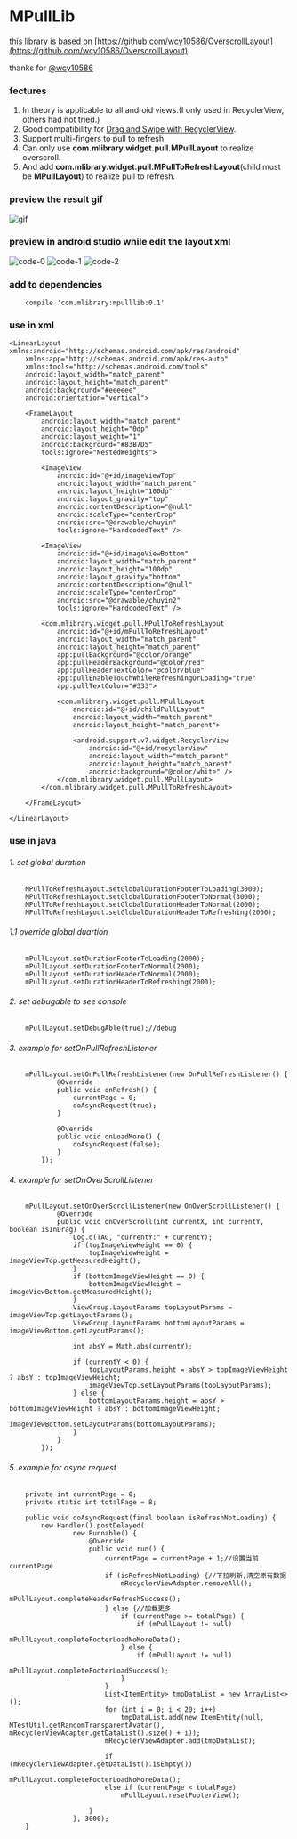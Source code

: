 # MPullLib

this library is based on [https://github.com/wcy10586/OverscrollLayout](https://github.com/wcy10586/OverscrollLayout)

thanks for [@wcy10586](https://github.com/wcy10586)

### fectures

1. In theory is applicable to all android views.(I only used in RecyclerView, others had not tried.)
2. Good compatibility for [Drag and Swipe with RecyclerView](https://medium.com/@ipaulpro/drag-and-swipe-with-recyclerview-b9456d2b1aaf#.59itwdxpk).
3. Support multi-fingers to pull to refresh
4. Can only use **com.mlibrary.widget.pull.MPullLayout** to realize overscroll.
5. And add **com.mlibrary.widget.pull.MPullToRefreshLayout**(child must be **MPullLayout**) to realize pull to refresh.

### preview the result gif

![gif](pull-refresh.gif "Logo Title Text 1")

### preview in android studio while edit the layout xml

![code-0](code-0.png)
![code-1](code-1.png)
![code-2](code-2.png)

### add to dependencies

```
	compile 'com.mlibrary:mpulllib:0.1'
```

### use in xml
```
<LinearLayout xmlns:android="http://schemas.android.com/apk/res/android"
    xmlns:app="http://schemas.android.com/apk/res-auto"
    xmlns:tools="http://schemas.android.com/tools"
    android:layout_width="match_parent"
    android:layout_height="match_parent"
    android:background="#eeeeee"
    android:orientation="vertical">

    <FrameLayout
        android:layout_width="match_parent"
        android:layout_height="0dp"
        android:layout_weight="1"
        android:background="#83B7D5"
        tools:ignore="NestedWeights">

        <ImageView
            android:id="@+id/imageViewTop"
            android:layout_width="match_parent"
            android:layout_height="100dp"
            android:layout_gravity="top"
            android:contentDescription="@null"
            android:scaleType="centerCrop"
            android:src="@drawable/chuyin"
            tools:ignore="HardcodedText" />

        <ImageView
            android:id="@+id/imageViewBottom"
            android:layout_width="match_parent"
            android:layout_height="100dp"
            android:layout_gravity="bottom"
            android:contentDescription="@null"
            android:scaleType="centerCrop"
            android:src="@drawable/chuyin2"
            tools:ignore="HardcodedText" />

        <com.mlibrary.widget.pull.MPullToRefreshLayout
            android:id="@+id/mPullToRefreshLayout"
            android:layout_width="match_parent"
            android:layout_height="match_parent"
            app:pullBackground="@color/orange"
            app:pullHeaderBackground="@color/red"
            app:pullHeaderTextColor="@color/blue"
            app:pullEnableTouchWhileRefreshingOrLoading="true"
            app:pullTextColor="#333">

            <com.mlibrary.widget.pull.MPullLayout
                android:id="@+id/childPullLayout"
                android:layout_width="match_parent"
                android:layout_height="match_parent">

                <android.support.v7.widget.RecyclerView
                    android:id="@+id/recyclerView"
                    android:layout_width="match_parent"
                    android:layout_height="match_parent"
                    android:background="@color/white" />
            </com.mlibrary.widget.pull.MPullLayout>
        </com.mlibrary.widget.pull.MPullToRefreshLayout>

    </FrameLayout>

</LinearLayout>

```
### use in java

###### 1. set global duration


```
	MPullToRefreshLayout.setGlobalDurationFooterToLoading(3000);
	MPullToRefreshLayout.setGlobalDurationFooterToNormal(3000);          
	MPullToRefreshLayout.setGlobalDurationHeaderToNormal(2000);
	MPullToRefreshLayout.setGlobalDurationHeaderToRefreshing(2000);
```

###### 1.1 override global duartion

```
    mPullLayout.setDurationFooterToLoading(2000);
    mPullLayout.setDurationFooterToNormal(2000);
    mPullLayout.setDurationHeaderToNormal(2000);
    mPullLayout.setDurationHeaderToRefreshing(2000);
```


###### 2. set debugable to see console

```
	mPullLayout.setDebugAble(true);//debug
```

###### 3. example for *setOnPullRefreshListener*

```
	mPullLayout.setOnPullRefreshListener(new OnPullRefreshListener() {
            @Override
            public void onRefresh() {
                currentPage = 0;
                doAsyncRequest(true);
            }

            @Override
            public void onLoadMore() {
                doAsyncRequest(false);
            }
        });
```

###### 4. example for *setOnOverScrollListener*

```
	mPullLayout.setOnOverScrollListener(new OnOverScrollListener() {
            @Override
            public void onOverScroll(int currentX, int currentY, boolean isInDrag) {
                Log.d(TAG, "currentY:" + currentY);
                if (topImageViewHeight == 0) {
                    topImageViewHeight = imageViewTop.getMeasuredHeight();
                }
                if (bottomImageViewHeight == 0) {
                    bottomImageViewHeight = imageViewBottom.getMeasuredHeight();
                }
                ViewGroup.LayoutParams topLayoutParams = imageViewTop.getLayoutParams();
                ViewGroup.LayoutParams bottomLayoutParams = imageViewBottom.getLayoutParams();

                int absY = Math.abs(currentY);

                if (currentY < 0) {
                    topLayoutParams.height = absY > topImageViewHeight ? absY : topImageViewHeight;
                    imageViewTop.setLayoutParams(topLayoutParams);
                } else {
                    bottomLayoutParams.height = absY > bottomImageViewHeight ? absY : bottomImageViewHeight;
                    imageViewBottom.setLayoutParams(bottomLayoutParams);
                }
            }
        });
```

###### 5. example for *async request*

```
	private int currentPage = 0;
    private static int totalPage = 8;

    public void doAsyncRequest(final boolean isRefreshNotLoading) {
        new Handler().postDelayed(
                new Runnable() {
                    @Override
                    public void run() {
                        currentPage = currentPage + 1;//设置当前currentPage
                        if (isRefreshNotLoading) {//下拉刷新,清空原有数据
                            mRecyclerViewAdapter.removeAll();
                            mPullLayout.completeHeaderRefreshSuccess();
                        } else {//加载更多
                            if (currentPage >= totalPage) {
                                if (mPullLayout != null)
                                    mPullLayout.completeFooterLoadNoMoreData();
                            } else {
                                if (mPullLayout != null)
                                    mPullLayout.completeFooterLoadSuccess();
                            }
                        }
                        List<ItemEntity> tmpDataList = new ArrayList<>();
                        for (int i = 0; i < 20; i++)
                            tmpDataList.add(new ItemEntity(null, MTestUtil.getRandomTransparentAvatar(), mRecyclerViewAdapter.getDataList().size() + i));
                        mRecyclerViewAdapter.add(tmpDataList);

                        if (mRecyclerViewAdapter.getDataList().isEmpty())
                            mPullLayout.completeFooterLoadNoMoreData();
                        else if (currentPage < totalPage)
                            mPullLayout.resetFooterView();

                    }
                }, 3000);
    }
```
